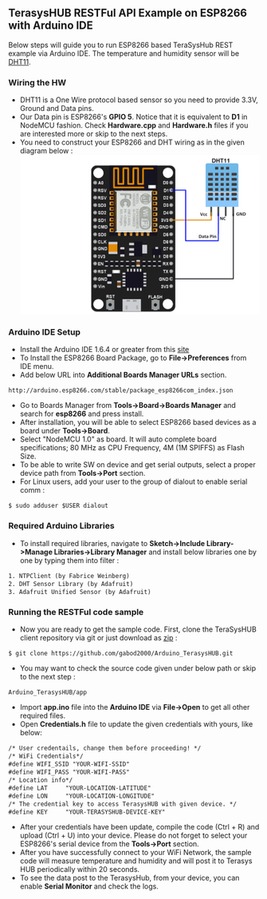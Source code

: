 ## TerasysHUB RESTFul API Example on ESP8266 with Arduino IDE
Below steps will guide you to run ESP8266 based TeraSysHub REST example via Arduino IDE. The temperature and humidity sensor will be [DHT11](https://www.adafruit.com/product/386).

### Wiring the HW
* DHT11 is a One Wire protocol based sensor so you need to provide 3.3V, Ground and Data pins. 
* Our Data pin is ESP8266's **GPIO 5**. Notice that it is equivalent to **D1** in NodeMCU fashion. Check **Hardware.cpp** and **Hardware.h** files if you are interested more or skip to the next steps.
* You need to construct your ESP8266 and DHT wiring as in the given diagram below :
![Alt text](img/sensorwiring.png?raw=true "ESP8266-DHT11 Wiring")

### Arduino IDE Setup
* Install the Arduino IDE 1.6.4 or greater from this [site](https://www.arduino.cc/en/Main/Software)
* To Install the ESP8266 Board Package, go to **File->Preferences** from IDE menu.
* Add below URL into **Additional Boards Manager URLs** section.
```
http://arduino.esp8266.com/stable/package_esp8266com_index.json
```
* Go to Boards Manager from **Tools->Board->Boards Manager** and search for **esp8266** and press install.
* After installation, you will be able to select ESP8266 based devices as a board under **Tools->Board**.
* Select "NodeMCU 1.0" as board. It will auto complete board specifications; 80 MHz as CPU Frequency, 4M (1M SPIFFS) as Flash Size.
* To be able to write SW on device and get serial outputs, select a proper device path from **Tools->Port** section.
* For Linux users, add your user to the group of dialout to enable serial comm :
```
$ sudo adduser $USER dialout
```

### Required Arduino Libraries
* To install required libraries, navigate to **Sketch->Include Library->Manage Libraries->Library Manager** and install below libraries one by one by typing them into filter :
```
1. NTPClient (by Fabrice Weinberg)
2. DHT Sensor Library (by Adafruit)
3. Adafruit Unified Sensor (by Adafruit)
```

### Running the RESTFul code sample
* Now you are ready to get the sample code. First, clone the TeraSysHUB client repository via git or just download as [zip](https://github.com/gabod2000/Arduino_TerasysHUB) :
```
$ git clone https://github.com/gabod2000/Arduino_TerasysHUB.git
```
* You may want to check the source code given under below path or skip to the next step :
```
Arduino_TerasysHUB/app
```
* Import **app.ino** file into the **Arduino IDE** via **File->Open** to get all other required files.
* Open **Credentials.h** file to update the given credentials with yours, like below:
```
/* User credentails, change them before proceeding! */
/* WiFi Credentials*/
#define WIFI_SSID "YOUR-WIFI-SSID"
#define WIFI_PASS "YOUR-WIFI-PASS"
/* Location info*/
#define LAT     "YOUR-LOCATION-LATITUDE"
#define LON     "YOUR-LOCATION-LONGITUDE"
/* The credential key to access TerasysHUB with given device. */
#define KEY     "YOUR-TERASYSHUB-DEVICE-KEY"
```
* After your credentials have been update, compile the code (Ctrl + R) and upload (Ctrl + U) into your device. Please do not forget to select your ESP8266's serial device from the **Tools->Port** section.
* After you have successfully connect to your WiFi Network, the sample code will measure temperature and humidity and will post it to Terasys HUB periodically within 20 seconds.
* To see the data post to the TerasysHub, from your device, you can enable **Serial Monitor** and check the logs.
